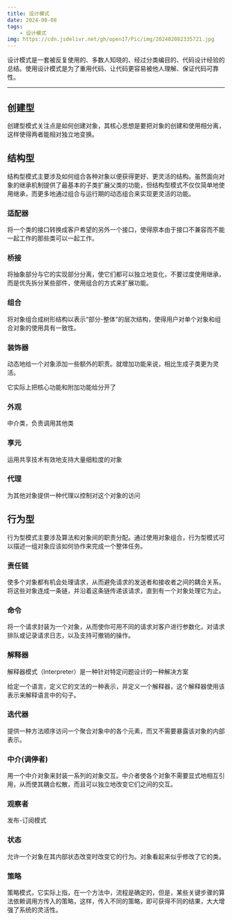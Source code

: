 ```yaml
---
title: 设计模式
date: 2024-08-08
tags:
    - 设计模式
img: https://cdn.jsdelivr.net/gh/open17/Pic/img/202402082335721.jpg
---
```


设计模式是一套被反复使用的、多数人知晓的、经过分类编目的、代码设计经验的总结。使用设计模式是为了重用代码、让代码更容易被他人理解、保证代码可靠性。 

---

## 创建型

创建型模式关注点是如何创建对象，其核心思想是要把对象的创建和使用相分离，这样使得两者能相对独立地变换。

## 结构型

结构型模式主要涉及如何组合各种对象以便获得更好、更灵活的结构。虽然面向对象的继承机制提供了最基本的子类扩展父类的功能，但结构型模式不仅仅简单地使用继承，而更多地通过组合与运行期的动态组合来实现更灵活的功能。

### 适配器

将一个类的接口转换成客户希望的另外一个接口，使得原本由于接口不兼容而不能一起工作的那些类可以一起工作。

### 桥接

将抽象部分与它的实现部分分离，使它们都可以独立地变化，不要过度使用继承，而是优先拆分某些部件，使用组合的方式来扩展功能。

### 组合

将对象组合成树形结构以表示“部分-整体”的层次结构，使得用户对单个对象和组合对象的使用具有一致性。

### 装饰器

动态地给一个对象添加一些额外的职责。就增加功能来说，相比生成子类更为灵活。

它实际上把核心功能和附加功能给分开了

### 外观

中介类，负责调用其他类

### 享元

运用共享技术有效地支持大量细粒度的对象

### 代理

为其他对象提供一种代理以控制对这个对象的访问

## 行为型

行为型模式主要涉及算法和对象间的职责分配。通过使用对象组合，行为型模式可以描述一组对象应该如何协作来完成一个整体任务。

### 责任链

使多个对象都有机会处理请求，从而避免请求的发送者和接收者之间的耦合关系。将这些对象连成一条链，并沿着这条链传递该请求，直到有一个对象处理它为止。

### 命令

将一个请求封装为一个对象，从而使你可用不同的请求对客户进行参数化，对请求排队或记录请求日志，以及支持可撤销的操作。

### 解释器

解释器模式（Interpreter）是一种针对特定问题设计的一种解决方案

给定一个语言，定义它的文法的一种表示，并定义一个解释器，这个解释器使用该表示来解释语言中的句子。

### 迭代器

提供一种方法顺序访问一个聚合对象中的各个元素，而又不需要暴露该对象的内部表示。

### 中介(调停者)

用一个中介对象来封装一系列的对象交互。中介者使各个对象不需要显式地相互引用，从而使其耦合松散，而且可以独立地改变它们之间的交互。

### 观察者

发布-订阅模式

### 状态

允许一个对象在其内部状态改变时改变它的行为。对象看起来似乎修改了它的类。

### 策略

策略模式，它实际上指，在一个方法中，流程是确定的，但是，某些关键步骤的算法依赖调用方传入的策略，这样，传入不同的策略，即可获得不同的结果，大大增强了系统的灵活性。